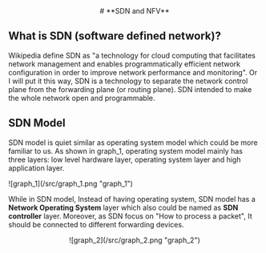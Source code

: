 <center># **SDN and NFV**</center>

## What is SDN (software defined network)?
Wikipedia define SDN as "a technology for cloud computing that facilitates network management and enables programmatically efficient network configuration in order to improve network performance and monitoring". Or I will put it this way, SDN is a technology to separate the network control plane from the forwarding plane (or routing plane). SDN intended to make the whole network open and programmable.

## SDN Model
SDN model is quiet similar as operating system model which could be more familiar to us. As shown in graph_1, operating system model mainly has three layers: low level hardware layer, operating system layer and high application layer. 

<div aligh=center>![graph_1](/src/graph_1.png "graph_1")</div>

While in SDN model, Instead of having operating system, SDN model has a **Network Operating System** layer which also could be named as **SDN controller** layer. Moreover, as SDN focus on "How to process a packet", It should be connected to different forwarding devices. 

<div align=center>![graph_2](/src/graph_2.png "graph_2")</div>